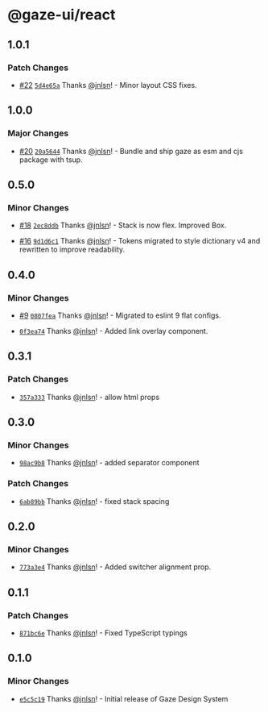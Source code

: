 # @gaze-ui/react

## 1.0.1

### Patch Changes

- [#22](https://github.com/studio-drishti/gaze/pull/22) [`5d4e65a`](https://github.com/studio-drishti/gaze/commit/5d4e65a7b3a027b8cf7becca6e5231e5412bc93d) Thanks [@jnlsn](https://github.com/jnlsn)! - Minor layout CSS fixes.

## 1.0.0

### Major Changes

- [#20](https://github.com/studio-drishti/gaze/pull/20) [`20a5644`](https://github.com/studio-drishti/gaze/commit/20a5644bb5f1020fd6ee4fd4d0ede05dc256c49b) Thanks [@jnlsn](https://github.com/jnlsn)! - Bundle and ship gaze as esm and cjs package with tsup.

## 0.5.0

### Minor Changes

- [#18](https://github.com/studio-drishti/gaze/pull/18) [`2ec8ddb`](https://github.com/studio-drishti/gaze/commit/2ec8ddbf34a7809f2e5c01a5b51bd4e528194716) Thanks [@jnlsn](https://github.com/jnlsn)! - Stack is now flex. Improved Box.

- [#16](https://github.com/studio-drishti/gaze/pull/16) [`9d1d6c1`](https://github.com/studio-drishti/gaze/commit/9d1d6c1068581b73e348dcbfa6ba97d8bec64b07) Thanks [@jnlsn](https://github.com/jnlsn)! - Tokens migrated to style dictionary v4 and rewritten to improve readability.

## 0.4.0

### Minor Changes

- [#9](https://github.com/studio-drishti/gaze/pull/9) [`0807fea`](https://github.com/studio-drishti/gaze/commit/0807feafd03b0d6cdbd3a233cdd8a5e80deb1834) Thanks [@jnlsn](https://github.com/jnlsn)! - Migrated to eslint 9 flat configs.

- [`0f3ea74`](https://github.com/studio-drishti/gaze/commit/0f3ea7498c7d8daa275f19448ed5ddc38fe0a996) Thanks [@jnlsn](https://github.com/jnlsn)! - Added link overlay component.

## 0.3.1

### Patch Changes

- [`357a333`](https://github.com/studio-drishti/gaze/commit/357a3336bfb6b83e151b9cc9ac2e82b261712310) Thanks [@jnlsn](https://github.com/jnlsn)! - allow html props

## 0.3.0

### Minor Changes

- [`98ac9b8`](https://github.com/studio-drishti/gaze/commit/98ac9b87d01e9da6c1761218b6464466889a07ed) Thanks [@jnlsn](https://github.com/jnlsn)! - added separator component

### Patch Changes

- [`6ab89bb`](https://github.com/studio-drishti/gaze/commit/6ab89bbfe5c50cca8ddd4c96f8cb968f3caf7be7) Thanks [@jnlsn](https://github.com/jnlsn)! - fixed stack spacing

## 0.2.0

### Minor Changes

- [`773a3e4`](https://github.com/studio-drishti/gaze/commit/773a3e474a1edc96177fb0a5f38d4dcddd15b9b9) Thanks [@jnlsn](https://github.com/jnlsn)! - Added switcher alignment prop.

## 0.1.1

### Patch Changes

- [`871bc6e`](https://github.com/studio-drishti/gaze/commit/871bc6eb0bfeef629ef207a52ff6a28533bf8c57) Thanks [@jnlsn](https://github.com/jnlsn)! - Fixed TypeScript typings

## 0.1.0

### Minor Changes

- [`e5c5c19`](https://github.com/studio-drishti/gaze/commit/e5c5c19d7c04934a858701a79f8cca876dac91f4) Thanks [@jnlsn](https://github.com/jnlsn)! - Initial release of Gaze Design System
